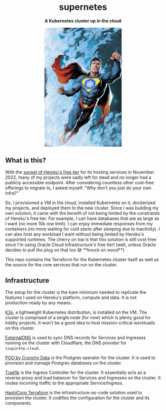<h1 align="center">supernetes</h1>
<p align="center" style="font-weight: bold;">A Kubernetes cluster up in the cloud</p>

<p align="center">
    <img style="align: center;" width="250" src="https://raw.githubusercontent.com/petabite/supernetes/main/services/home/static/img/supernetes.png"/>
</p>

## What is this?

With the [sunset of Heroku's free tier](https://blog.heroku.com/next-chapter) for its hosting services in November 2022, many of my projects
were sadly left for dead and no longer had a publicly accessible endpoint. After considering countless other cost-free offerings to migrate to, I asked myself: "Why don't you just do your own infra?"

So, I provisioned a VM in the cloud, installed Kubernetes on it, dockerized my projects, and deployed them to the new cluster. Since I was building my own
solution, it came with the benefit of not being limited by the constraints of Heroku's free tier. For example, I can
have databases
that are as large as I want (no more 10k row limit). I can enjoy immediate responses from my containers (no more waiting for cold starts after sleeping due to inactivity).
I can also host any workload I want without being limited by Heroku's supported runtimes. The cherry on top is that this solution is still cost-free since I'm using Oracle Cloud Infrastructure's free tier! (well, unless Oracle decides to pull the plug on that too 😅 \*\*knock on wood\*\*)

This repo contains the Terraform for the Kubernetes cluster itself as well as the source for the core services that run on the cluster.

## Infrastructure

The setup for the cluster is the bare minimum needed to replicate the features I used on Heroku's platform, compute and data. It is not production-ready by any means.

[K3s](https://k3s.io/), a lightweight Kubernetes distribution, is installed on the VM. The cluster is comprised of a single node (for now) which is plenty good for hobby projects. It won't be a good idea to host mission-critical workloads on this cluster.

[ExternalDNS](https://github.com/kubernetes-sigs/external-dns) is used to sync DNS records for Services and Ingresses running on the cluster with Cloudflare, the DNS provider for `isupinthe.cloud`.

[PGO by Crunchy Data](https://github.com/CrunchyData/postgres-operator) is the Postgres operator for the cluster. It is used to provision and manage Postgres databases on the cluster.

[Traefik](https://traefik.io/traefik/) is the Ingress Controller for the cluster. It essentially acts as a reverse proxy and load balancer for Services and Ingresses on the cluster. It routes incoming traffic to the appropriate Service/Ingress.

[HashiCorp Terraform](https://www.terraform.io/) is the infrastructure-as-code solution used to provision the cluster. It codifies the configuration for the cluster and its components.
